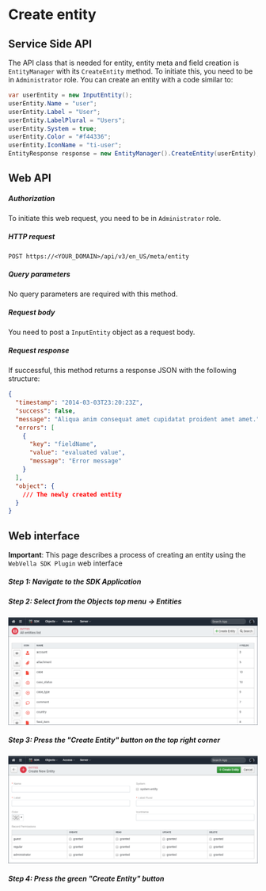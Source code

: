 ﻿<!--{"sort_order":2, "name": "create-entity", "label": "Create entity"}-->
# Create entity

## Service Side API

The API class that is needed for entity, entity meta and field creation is `EntityManager` with its `CreateEntity` method. To initiate this, you need to be in `Administrator` role. You can create an entity with a code similar to:

```csharp
var userEntity = new InputEntity();
userEntity.Name = "user";
userEntity.Label = "User";
userEntity.LabelPlural = "Users";
userEntity.System = true;
userEntity.Color = "#f44336";
userEntity.IconName = "ti-user";
EntityResponse response = new EntityManager().CreateEntity(userEntity);
```

## Web API

##### Authorization

To initiate this web request, you need to be in `Administrator` role.

##### HTTP request
```http
POST https://<YOUR_DOMAIN>/api/v3/en_US/meta/entity
```

##### Query parameters

No query parameters are required with this method.

##### Request body

You need to post a `InputEntity` object as a request body.

##### Request response

If successful, this method returns a response JSON with the following structure:

```json
{
  "timestamp": "2014-03-03T23:20:23Z",
  "success": false,
  "message": "Aliqua anim consequat amet cupidatat proident amet amet.",
  "errors": [
    {
      "key": "fieldName",
      "value": "evaluated value",
      "message": "Error message"
    }
  ],
  "object": {
	/// The newly created entity
  }
}
```


## Web interface

**Important**: This page describes a process of creating an entity using the `WebVella SDK Plugin` web interface


##### Step 1: Navigate to the SDK Application

##### Step 2: Select from the Objects top menu -> Entities

![Entity list](/doc-images/sdk-entity-list.png)

##### Step 3: Press the "Create Entity" button on the top right corner

![Entity list](/doc-images/sdk-entity-create.png)

##### Step 4: Press the green "Create Entity" button